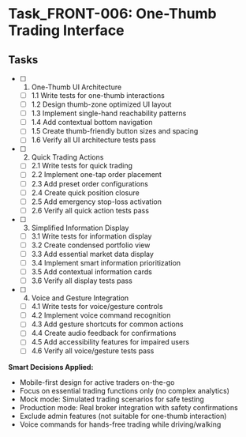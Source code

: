 # Task_FRONT-006: One-Thumb Trading Interface

## Tasks

- [ ] 1. One-Thumb UI Architecture
  - [ ] 1.1 Write tests for one-thumb interactions
  - [ ] 1.2 Design thumb-zone optimized UI layout
  - [ ] 1.3 Implement single-hand reachability patterns
  - [ ] 1.4 Add contextual bottom navigation
  - [ ] 1.5 Create thumb-friendly button sizes and spacing
  - [ ] 1.6 Verify all UI architecture tests pass

- [ ] 2. Quick Trading Actions
  - [ ] 2.1 Write tests for quick trading
  - [ ] 2.2 Implement one-tap order placement
  - [ ] 2.3 Add preset order configurations
  - [ ] 2.4 Create quick position closure
  - [ ] 2.5 Add emergency stop-loss activation
  - [ ] 2.6 Verify all quick action tests pass

- [ ] 3. Simplified Information Display
  - [ ] 3.1 Write tests for information display
  - [ ] 3.2 Create condensed portfolio view
  - [ ] 3.3 Add essential market data display
  - [ ] 3.4 Implement smart information prioritization
  - [ ] 3.5 Add contextual information cards
  - [ ] 3.6 Verify all display tests pass

- [ ] 4. Voice and Gesture Integration
  - [ ] 4.1 Write tests for voice/gesture controls
  - [ ] 4.2 Implement voice command recognition
  - [ ] 4.3 Add gesture shortcuts for common actions
  - [ ] 4.4 Create audio feedback for confirmations
  - [ ] 4.5 Add accessibility features for impaired users
  - [ ] 4.6 Verify all voice/gesture tests pass

**Smart Decisions Applied:**
- Mobile-first design for active traders on-the-go
- Focus on essential trading functions only (no complex analytics)
- Mock mode: Simulated trading scenarios for safe testing
- Production mode: Real broker integration with safety confirmations
- Exclude admin features (not suitable for one-thumb interaction)
- Voice commands for hands-free trading while driving/walking